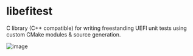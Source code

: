 # libefitest
C library (C++ compatible) for writing freestanding UEFI unit tests
using custom CMake modules & source generation.

![image](https://github.com/kos-project/libefitest/assets/12082168/48124bd0-0703-4c60-9f29-4e233f79a78a)
